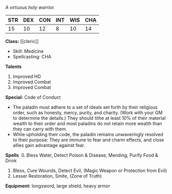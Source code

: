 
*A virtuous holy warrior.*

| STR | DEX | CON | INT | WIS | CHA |
| --- | --- | --- | --- | --- | --- |
| 15  | 10  | 12  | 8   | 10  | 14  |

**Class:** [[cleric]]
* Skill: Medicine
* Spellcasting: CHA    

**Talents**
1. Improved HD
2. Improved Combat
3. Improved Combat

**Special:** Code of Conduct
- The paladin must adhere to a set of ideals set forth by their religious order, such as honesty, mercy, purity, and charity. (Work with your GM to determine the details.) They should tithe at least 10% of their material wealth to their order and most paladins do not retain more wealth than they can carry with them.    
- While upholding their code, the paladin remains unwaveringly resolved to their purpose: They are immune to fear and charm effects, and close allies gain advantage against fear.

**Spells** 
0. Bless Water, Detect Poison & Disease, Mending, Purify Food & Drink
1. Bless, Cure Wounds, Detect Evil, (Magic Weapon or Protection from Evil)
2. Lesser Restoration, Smite, (Zone of Truth)

**Equipment:** longsword, large shield, heavy armor
